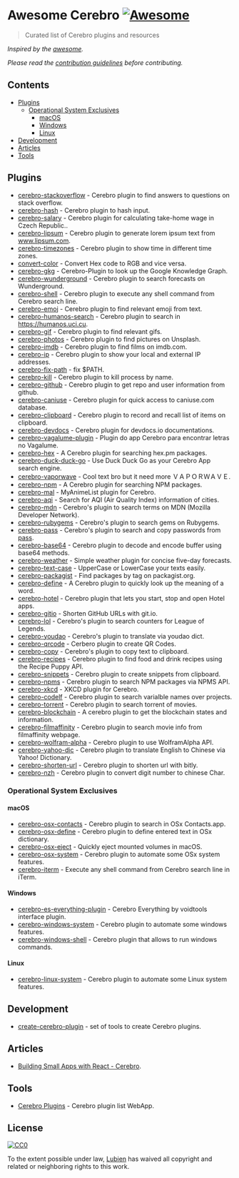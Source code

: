 # Awesome Cerebro [![Awesome](https://cdn.rawgit.com/sindresorhus/awesome/d7305f38d29fed78fa85652e3a63e154dd8e8829/media/badge.svg)](https://github.com/sindresorhus/awesome)

> Curated list of Cerebro plugins and resources

*Inspired by the [awesome](https://github.com/sindresorhus/awesome).*

*Please read the [contribution guidelines](CONTRIBUTING.md) before contributing.*

## Contents

- [Plugins](#plugins)
  - [Operational System Exclusives](#operational-system-exclusives)
    - [macOS](#macos)
    - [Windows](#windows)
    - [Linux](#linux)
- [Development](#development)
- [Articles](#articles)
- [Tools](#tools)


## Plugins

- [cerebro-stackoverflow](https://www.npmjs.com/package/cerebro-stackoverflow) - Cerebro plugin to find answers to questions on stack overflow.
- [cerebro-hash](https://www.npmjs.com/package/cerebro-hash) - Cerebro plugin to hash input.
- [cerebro-salary](https://www.npmjs.com/package/cerebro-salary) - Cerebro plugin for calculating take-home wage in Czech Republic..
- [cerebro-lipsum](https://www.npmjs.com/package/cerebro-lipsum) - Cerebro plugin to generate lorem ipsum text from www.lipsum.com.
- [cerebro-timezones](https://www.npmjs.com/package/cerebro-timezones) - Cerebro plugin to show time in different time zones.
- [convert-color](https://www.npmjs.com/package/convert-color) - Convert Hex code to RGB and vice versa.
- [cerebro-gkg](https://www.npmjs.com/package/cerebro-gkg) - Cerebro-Plugin to look up the Google Knowledge Graph.
- [cerebro-wunderground](https://www.npmjs.com/package/cerebro-wunderground) - Cerebro plugin to search forecasts on Wunderground.
- [cerebro-shell](https://www.npmjs.com/package/cerebro-shell) - Cerebro plugin to execute any shell command from Cerebro search line.
- [cerebro-emoj](https://www.npmjs.com/package/cerebro-emoj) - Cerebro plugin to find relevant emoji from text.
- [cerebro-humanos-search](https://www.npmjs.com/package/cerebro-humanos-search) - Cerebro plugin to search in https://humanos.uci.cu.
- [cerebro-gif](https://www.npmjs.com/package/cerebro-gif) - Cerebro plugin to find relevant gifs.
- [cerebro-photos](https://www.npmjs.com/package/cerebro-photos) - Cerebro plugin to find pictures on Unsplash.
- [cerebro-imdb](https://www.npmjs.com/package/cerebro-imdb) - Cerebro plugin to find films on imdb.com.
- [cerebro-ip](https://www.npmjs.com/package/cerebro-ip) - Cerebro plugin to show your local and external IP addresses.
- [cerebro-fix-path](https://www.npmjs.com/package/cerebro-fix-path) - fix $PATH.
- [cerebro-kill](https://www.npmjs.com/package/cerebro-kill) - Cerebro plugin to kill process by name.
- [cerebro-github](https://www.npmjs.com/package/cerebro-github) - Cerebro plugin to get repo and user information from github.
- [cerebro-caniuse](https://www.npmjs.com/package/cerebro-caniuse) - Cerebro plugin for quick access to caniuse.com database.
- [cerebro-clipboard](https://www.npmjs.com/package/cerebro-clipboard) - Cerebro plugin to record and recall list of items on clipboard.
- [cerebro-devdocs](https://www.npmjs.com/package/cerebro-devdocs) - Cerebro plugin for devdocs.io documentations.
- [cerebro-vagalume-plugin](https://www.npmjs.com/package/cerebro-vagalume-plugin) - Plugin do app Cerebro para encontrar letras no Vagalume.
- [cerebro-hex](https://www.npmjs.com/package/cerebro-hex) - A Cerebro plugin for searching hex.pm packages.
- [cerebro-duck-duck-go](https://www.npmjs.com/package/cerebro-duck-duck-go) - Use Duck Duck Go as your Cerebro App search engine.
- [cerebro-vaporwave](https://www.npmjs.com/package/cerebro-vaporwave) - Cool text bro but it need more ＶＡＰＯＲＷＡＶＥ.
- [cerebro-npm](https://www.npmjs.com/package/cerebro-npm) - A Cerebro plugin for searching NPM packages.
- [cerebro-mal](https://www.npmjs.com/package/cerebro-mal) - MyAnimeList plugin for Cerebro.
- [cerebro-aqi](https://www.npmjs.com/package/cerebro-aqi) - Search for AQI (Air Quality Index) information of cities.
- [cerebro-mdn](https://github.com/tiagoamaro/cerebro-mdn) - Cerebro's plugin to search terms on MDN (Mozilla Developer Network).
- [cerebro-rubygems](https://github.com/tiagoamaro/cerebro-rubygems) - Cerebro's plugin to search gems on Rubygems.
- [cerebro-pass](https://github.com/jsantiagoh/cerebro-pass) - Cerebro's plugin to search and copy passwords from [pass](https://www.passwordstore.org/).
- [cerebro-base64](https://github.com/Krbz/cerebro-base64) - Cerebro plugin to decode and encode buffer using base64 methods.
- [cerebro-weather](https://github.com/BrainMaestro/cerebro-weather) - Simple weather plugin for concise five-day forecasts.
- [cerebro-text-case](https://www.npmjs.com/package/cerebro-text-case) - UpperCase or LowerCase your texts easily.
- [cerebro-packagist](https://www.npmjs.com/package/cerebro-packagist) - Find packages by tag on packagist.org.
- [cerebro-define](https://github.com/glja021/cerebro-define) - A Cerebro plugin to quickly look up the meaning of a word.
- [cerebro-hotel](https://github.com/lubien/cerebro-hotel) - Cerebro plugin that lets you start, stop and open Hotel apps.
- [cerebro-gitio](https://github.com/lubien/cerebro-gitio) - Shorten GitHub URLs with git.io.
- [cerebro-lol](https://github.com/DavidBernal/cerebro-lol) - Cerebro's plugin to search counters for League of Legends.
- [cerebro-youdao](https://github.com/lcjnil/cerebro-youdao) - Cerebro's plugin to translate via youdao dict.
- [cerebro-qrcode](https://github.com/LaercioSantana/cerebro-qrcode) - Cerbero plugin to create QR Codes.
- [cerebro-copy](https://github.com/lcjnil/cerebro-copy) - Cerebro's plugin to copy text to clipboard.
- [cerebro-recipes](https://github.com/wolfika/cerebro-recipes) - Cerebro plugin to find food and drink recipes using the Recipe Puppy API.
- [cerebro-snippets](https://github.com/puyt/cerebro-snippets) - Cerebro plugin to create snippets from clipboard.
- [cerebro-npms](https://www.npmjs.com/package/cerebro-npms) - Cerebro plugin to search NPM packages via NPMS API.
- [cerebro-xkcd](https://www.npmjs.com/package/cerebro-xkcd) - XKCD plugin for Cerebro.
- [cerebro-codelf](https://github.com/carlos-wong/cerebro-codelf/blob/master/README_EN.md) - Cerebro plugin to search varialble names over projects.
- [cerebro-torrent](https://github.com/wangshub/cerebro-torrent) - Cerebro plugin to search torrent of movies.
- [cerebro-blockchain](https://github.com/tim-hub/cerebro-blockchain) - A cerebro plugin to get the blockchain states and information.
- [cerebro-filmaffinity](https://github.com/jnavb/cerebro-filmaffinity) - Cerebro plugin to search movie info from filmaffinity webpage.
- [cerebro-wolfram-alpha](https://www.npmjs.com/package/cerebro-wolfram-alpha) - Cerebro plugin to use WolframAlpha API.
- [cerebro-yahoo-dic](https://www.npmjs.com/package/cerebro-yahoo-dic) - Cerebro plugin to translate English to Chinese via Yahoo! Dictionary.
- [cerebro-shorten-url](https://www.npmjs.com/package/cerebro-shorten-url) - Cerebro plugin to shorten url with bitly.
- [cerebro-nzh](https://www.npmjs.com/package/cerebro-num-nzh) - Cerebro plugin to convert digit number to chinese Char.

### Operational System Exclusives

#### macOS

- [cerebro-osx-contacts](https://www.npmjs.com/package/cerebro-osx-contacts) - Cerebro plugin to search in OSx Contacts.app.
- [cerebro-osx-define](https://www.npmjs.com/package/cerebro-osx-define) - Cerebro plugin to define entered text in OSx dictionary.
- [cerebro-osx-eject](https://www.npmjs.com/package/cerebro-osx-eject) - Quickly eject mounted volumes in macOS.
- [cerebro-osx-system](https://www.npmjs.com/package/cerebro-osx-system) - Cerebro plugin to automate some OSx system features.
- [cerebro-iterm](https://www.npmjs.com/package/cerebro-iterm) - Execute any shell command from Cerebro search line in iTerm.


#### Windows

- [cerebro-es-everything-plugin](https://www.npmjs.com/package/cerebro-es-everything-plugin) - Cerebro Everything by voidtools interface plugin.
- [cerebro-windows-system](https://www.npmjs.com/package/cerebro-windows-system) - Cerebro plugin to automate some windows features.
- [cerebro-windows-shell](https://www.npmjs.com/package/cerebro-windows-shell) - Cerebro plugin that allows to run windows commands.

#### Linux

- [cerebro-linux-system](https://www.npmjs.com/package/cerebro-linux-system) - Cerebro plugin to automate some Linux system features.

## Development

- [create-cerebro-plugin](https://github.com/KELiON/create-cerebro-plugin) - set of tools to create Cerebro plugins.

## Articles

- [Building Small Apps with React - Cerebro](https://github.com/BrainMaestro/primer/blob/master/react/building-small-apps-with-react-cerebro.md).

## Tools

- [Cerebro Plugins](https://github.com/lubien/cerebro-plugins) - Cerebro plugin list WebApp.

## License

[![CC0](http://mirrors.creativecommons.org/presskit/buttons/88x31/svg/cc-zero.svg)](https://creativecommons.org/publicdomain/zero/1.0/)

To the extent possible under law, [Lubien](http://lubien.me) has waived all copyright and related or neighboring rights to this work.
